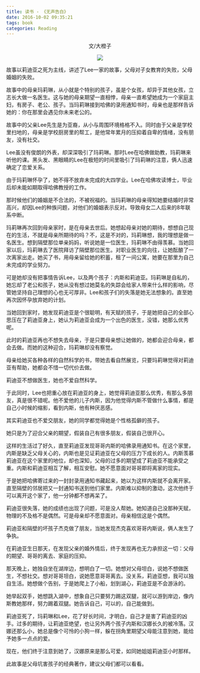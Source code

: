 ```yaml
---
title: 读书 - 《无声告白》
date: 2016-10-02 09:35:21
tags: book
categories: Reading
---
```


<center>文/大橙子

![](https://tobyqin.github.io/images/never-told-you.jpg)

</center>

故事以莉迪亚之死为主线，讲述了Lee一家的故事，父母对子女教育的失败，父母婚姻的失败。

<!-- more -->

故事中的母亲玛莉琳，从小就是个特别的孩子，虽是个女孩，却异于其他女孩，立志长大做一名医生。这与她的母亲期望一直相悖，母亲一直希望她成为一个家庭主妇，有房子、老公、孩子。当玛莉琳接到哈佛的录用通知书时，母亲也是那样告诉她的：你在那里会遇见你未来老公的。

故事中的父亲Lee先生是为亚裔，从小与周围环境格格不入。同时由于父亲是学校里扫地的，母亲是学校厨房里的帮工，是他常年累月的压抑着自卑的情绪，没有朋友，没有社交。

Lee虽没有俊朗的外表，却深深吸引了玛莉琳。那时Lee在哈佛做助教，玛莉琳来听他的课。黑头发、黑眼睛的Lee在极短的时间里吸引了玛莉琳的注意，俩人迅速确定了恋爱关系。

由于玛莉琳怀孕了，她不得不放弃未完成的大四学业。Lee在哈佛攻读博士，毕业后却未能如期取得哈佛教授的工作。

那时候他们的婚姻是不合法的，不被祝福的。当玛莉琳的母亲得知她要结婚时非常高兴，却因Lee的种族问题，对他们的婚姻表示反对。导致母女二人后来的8年联系中断。

玛莉琳再次回到母亲家时，是在母亲去世后。她想起母亲对她的期待，想想自己现在的生活，不就是母亲所期待的吗？不，这是不对的，玛莉琳想，我的理想是做一名医生。想到隔壁那位单亲妈妈，听说她是一位医生，玛莉琳不由得羡慕。当她回家以后，玛莉琳去了医院拜访了隔壁那位医生。对职业医生的向往，让她酝酿了一次离家出走。她买了书，用母亲留给她的积蓄，租了一间公寓，她要在那里为自己未完成的学业努力。

可是她却没有把事情告诉Lee，以及两个孩子：内斯和莉迪亚。玛莉琳是自私的，她忘却了老公和孩子，她从没有想过她莫名的失踪会给家人带来什么样的影响，尽管她坚持自己理想的心也无可厚非。Lee和孩子们的失落是她无法想象的。直至她再次因怀孕放弃她的计划。

当她回到家时，她发现莉迪亚是个很聪明，有天赋的孩子，于是她把自己的全部心思压在了莉迪亚身上，她认为莉迪亚会成为一个出色的医生，没错，她那么优秀呢。

此时的莉迪亚再也不想失去母亲，于是只要母亲想让她做的，她都会迎合母亲，都会去做。而她的这种迎合，玛莉琳却没有察觉。

母亲给她买各种各样的自然科学的书，带她去看自然展览，只要玛莉琳觉得对莉迪亚有帮助，她都会不惜一切代价去做。

莉迪亚不想做医生，她也不爱自然科学。

于此同时，Lee也把重心放在莉迪亚的身上，她觉得莉迪亚那么优秀，有那么多朋友，真是很不错呢。他不爱他的儿子内斯，因为他觉得内斯不管做什么事情，都是自己小时候的缩影，看到内斯，他有种厌恶感。

其实莉迪亚也不爱交朋友，她的同学都觉得她是个性格孤僻的孩子。

她只是为了迎合父亲的期望，假装自己有很多朋友，假装自己很开心。

这样的生活过了好久，直至莉迪亚发现哥哥内斯的哈佛录用通知书。在这个家里，内斯是缺乏父母关心的，内斯也是见证莉迪亚在父母的压力下成长的人。内斯羡慕莉迪亚在这个家里的地位，却也深知，父母的过多的期望成了莉迪亚不能承受之重。内斯和莉迪亚相互了解，相互安慰。她不愿意面对哥哥即将离家的现实。

于是她把哈佛寄过来的一封封录用通知书藏起来，她以为这样内斯就不会离开家。直至隔壁的邻居把又一封通知书送到他们家里。内斯难以抑制的激动，这次他终于可以离开这个家了，他一分钟都不想再呆了。

莉迪亚很失落，她的成绩也出现了问题，可是没人帮她。她知道自己没那种天赋，物理的不及格不是偶然。可是母亲却不愿意面对。母亲相信这是个偶然。

莉迪亚和隔壁的坏孩子杰克做了朋友，当她发现杰克喜欢哥哥内斯说，俩人发生了争执。

在莉迪亚生日那天，在发现父亲的婚外情后，终于发现再也无力承担这一切：父母的期望、哥哥的离去、家庭的压抑。

那天晚上，她独自坐在湖岸边，想明白了一切。她想对父母坦白，说她不想做医生，不想社交。想对哥哥坦白，说她愿意哥哥离去。没关系，莉迪亚想，我可以独自生活。她想做个告别，于是她爬上了小船，划到湖心，莉迪亚是不会游泳的。

她举起双手，她想跳入湖中，想象自己只要努力踢这双腿，就可以游到岸边，像内斯教她那样，努力踢着双腿。她告诉自己，可以的，自己能做到。

莉迪亚死了，玛莉琳和Lee，花了好长时间，才明白，自己才是害了莉迪亚的凶手。过多的期待，让莉迪亚绝望，也让另外两个孩子内斯和汉娜长久的被冷落。汉娜还那么小，她总是像个可怜的小狗一样，躲在拐角里期望父母能注意到她，能给予她多一点点的爱。

现在，他们终于注意到她了，汉娜原来是那么可爱，如同她姐姐莉迪亚小时那样。

此故事是父母坑害孩子的经典著作，建议父母们都可以看看。
